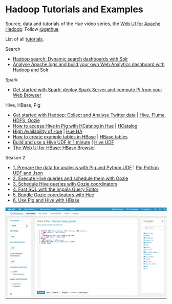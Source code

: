 Hadoop Tutorials and Examples
=============================

Source, data and tutorials of the Hue video series, the [Web UI for Apache Hadoop](http://gethue.com).
Follow [@gethue](https://twitter.com/gethue)

List of all [tutorials](http://gethue.com/category/tutorial/).

Search
- [Hadoop search: Dynamic search dashboards with Solr](http://gethue.com/hadoop-search-dynamic-search-dashboards-with-solr/)
- [Analyse Apache logs and build your own Web Analytics dashboard with Hadoop and Solr](http://gethue.com/analyse-apache-logs-and-build-your-own-web-analytics-dashboard-with-hadoop-and-solr/)

Spark
- [Get started with Spark: deploy Spark Server and compute Pi from your Web Browser](http://gethue.com/get-started-with-spark-deploy-spark-server-and-compute-pi-from-your-web-browser/)

Hive, HBase, Pig 
- [Get started with Hadoop: Collect and Analyse Twitter data](http://gethue.tumblr.com/post/48706198060/how-to-analyze-twitter-data-with-hue) | [Hive, Flume, HDFS, Oozie](https://github.com/romainr/cdh-twitter-example)
- [How to access Hive in Pig with HCatalog in Hue](http://gethue.tumblr.com/post/56804308712/hadoop-tutorial-how-to-access-hive-in-pig-with) | [HCatalog](hcatalog)
- [High Availability of Hue](http://gethue.tumblr.com/post/57817118455/hadoop-tutorial-high-availability-of-hue) | [Hue HA](hue-ha)
- [How to create example tables in HBase](http://gethue.tumblr.com/post/58181985680/hadoop-tutorial-how-to-create-example-tables-in-hbase) | [HBase tables](hbase-tables)
- [Build and use a Hive UDF in 1 minute](http://gethue.tumblr.com/post/58711590309/hadoop-tutorial-hive-udf-in-1-minute) | [Hive UDF](hive-udf)
- [The Web UI for HBase: HBase Browser](http://gethue.tumblr.com/post/59071544309/the-web-ui-for-hbase-hbase-browser)

Season 2
- [1. Prepare the data for analysis with Pig and Python UDF](http://gethue.tumblr.com/post/60376973455/hadoop-tutorials-ii-1-prepare-the-data-for-analysis) | [Pig Python UDF and Json](pig-json-python-udf)
- [2. Execute Hive queries and schedule them with Oozie](http://gethue.tumblr.com/post/60937985689/video-series-ii-2-execute-hive-queries-and-schedule)
- [3. Schedule Hive queries with Oozie coordinators](http://gethue.tumblr.com/post/61597968730/hadoop-tutorials-ii-3-schedule-hive-queries-with)
- [4. Fast SQL with the Impala Query Editor](http://gethue.tumblr.com/post/62452792255/fast-sql-with-the-impala-query-editor)
- [5. Bundle Oozie coordinators with Hue](http://gethue.tumblr.com/post/63988110361/hadoop-tutorial-bundle-oozie-coordinators-with-hue)
- [6. Use Pig and Hive with HBase](http://gethue.tumblr.com/post/64707633719/hadoop-tutorial-use-pig-and-hive-with-hbase)

![image](static/hue-3.5.png?raw=true)

